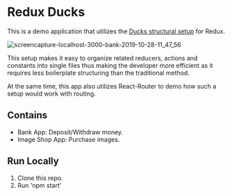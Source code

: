 # Redux Ducks

This is a demo application that utilizes the [Ducks structural setup](https://medium.com/@matthew.holman/what-is-redux-ducks-46bcb1ad04b7) for Redux.

![screencapture-localhost-3000-bank-2019-10-28-11_47_56](https://user-images.githubusercontent.com/48216110/67656122-e121ef00-f978-11e9-81d6-2535e0095d0a.png)

This setup makes it easy to organize related reducers, actions and constants into single files thus making the developer more efficient as it requires less boilerplate structuring than the traditional method.

At the same time, this app also utilizes React-Router to demo how such a setup would work with routing.

## Contains

* Bank App: Deposit/Withdraw money.
* Image Shop App: Purchase images.

## Run Locally
1. Clone this repo.
2. Run 'npm start'
